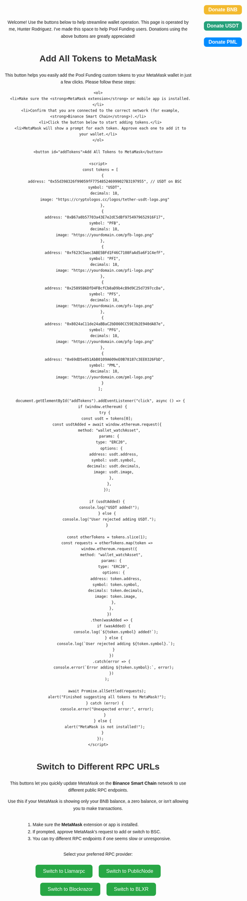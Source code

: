 Welcome! Use the buttons below to help streamline wallet operation.
This page is operated by me, Hunter Rodriguez. I've made this space to help Pool Funding users.
Donations using the above buttons are greatly appreciated!


<!doctype html>
<html lang="en">
  <head>
    <meta charset="utf-8">
    <title>Add Tokens to MetaMask</title>
    <style>
      body {
        font-family: Arial, sans-serif;
        max-width: 600px;
        margin: 2rem auto;
        padding: 1rem;
        line-height: 1.6;
        text-align: center;
      }
      h1 {
        color: #333;
      }
      button {
        background: #007bff;
        color: white;
        border: none;
        border-radius: 8px;
        padding: 0.75rem 1.5rem;
        font-size: 1rem;
        cursor: pointer;
        margin-top: 1rem;
      }
      button:hover {
        background: #0056b3;
      }
      ol {
        text-align: left;
        display: inline-block;
        margin-top: 1rem;
      }
    </style>
  </head>
  <body>
    <h1>Add All Tokens to MetaMask</h1>
    <p>
      This button helps you easily add the Pool Funding custom tokens to your MetaMask wallet in just a few clicks.
      Please follow these steps:
    </p>

    <ol>
      <li>Make sure the <strong>MetaMask extension</strong> or mobile app is installed.</li>
      <li>Confirm that you are connected to the correct network (for example, <strong>Binance Smart Chain</strong>).</li>
      <li>Click the button below to start adding tokens.</li>
      <li>MetaMask will show a prompt for each token. Approve each one to add it to your wallet.</li>
    </ol>

    <button id="addTokens">Add All Tokens to MetaMask</button>

    <script>
      const tokens = [
        {
          address: "0x55d398326f99059fF775485246999027B3197955", // USDT on BSC
          symbol: "USDT",
          decimals: 18,
          image: "https://cryptologos.cc/logos/tether-usdt-logo.png"
        },
        {
          address: "0xB67a0b57703a43E7e2dC5dBf9754979652916F17",
          symbol: "PFB",
          decimals: 18,
          image: "https://yourdomain.com/pfb-logo.png"
        },
        {
          address: "0xf623C5aec3ABE5BFd1F46C7108FaAd5a6F1C4efF",
          symbol: "PFI",
          decimals: 18,
          image: "https://yourdomain.com/pfi-logo.png"
        },
        {
          address: "0x25895B6DfD4FBcfCb8aD9b4cB9d9C25d7397ccDa",
          symbol: "PFS",
          decimals: 18,
          image: "https://yourdomain.com/pfs-logo.png"
        },
        {
          address: "0x8024aC11de24aBBaC2bD860CC59E3b2E940dA87e",
          symbol: "PFG",
          decimals: 18,
          image: "https://yourdomain.com/pfg-logo.png"
        },
        {
          address: "0x69dD5e051AbB0109A609eE0B78187c3EE0326FbD",
          symbol: "PML",
          decimals: 18,
          image: "https://yourdomain.com/pml-logo.png"
        }
      ];

      document.getElementById("addTokens").addEventListener("click", async () => {
        if (window.ethereum) {
          try {
            const usdt = tokens[0];
            const usdtAdded = await window.ethereum.request({
              method: "wallet_watchAsset",
              params: {
                type: "ERC20",
                options: {
                  address: usdt.address,
                  symbol: usdt.symbol,
                  decimals: usdt.decimals,
                  image: usdt.image,
                },
              },
            });

            if (usdtAdded) {
              console.log("USDT added!");
            } else {
              console.log("User rejected adding USDT.");
            }

            const otherTokens = tokens.slice(1);
            const requests = otherTokens.map(token =>
              window.ethereum.request({
                method: "wallet_watchAsset",
                params: {
                  type: "ERC20",
                  options: {
                    address: token.address,
                    symbol: token.symbol,
                    decimals: token.decimals,
                    image: token.image,
                  },
                },
              })
                .then(wasAdded => {
                  if (wasAdded) {
                    console.log(`${token.symbol} added!`);
                  } else {
                    console.log(`User rejected adding ${token.symbol}.`);
                  }
                })
                .catch(error => {
                  console.error(`Error adding ${token.symbol}:`, error);
                })
            );

            await Promise.allSettled(requests);
            alert("Finished suggesting all tokens to MetaMask!");
          } catch (error) {
            console.error("Unexpected error:", error);
          }
        } else {
          alert("MetaMask is not installed!");
        }
      });
    </script>
  </body>
</html>


<!DOCTYPE html>
<html lang="en">
  <head>
    <meta charset="UTF-8" />
    <meta name="viewport" content="width=device-width, initial-scale=1.0" />
    <title>Switch to Different RPC URLs</title>
    <style>
      body {
        font-family: Arial, sans-serif;
        max-width: 600px;
        margin: 2rem auto;
        padding: 1rem;
        line-height: 1.6;
        text-align: center;
      }
      h1 {
        color: #333;
      }
      button {
        background: #28a745;
        color: white;
        border: none;
        border-radius: 8px;
        padding: 0.75rem 1.5rem;
        font-size: 1rem;
        cursor: pointer;
        margin: 0.5rem;
      }
      button:hover {
        background: #218838;
      }
      ol {
        text-align: left;
        display: inline-block;
        margin-top: 1rem;
      }
      a {
        display: inline-block;
        margin-top: 2rem;
        text-decoration: none;
        color: #007bff;
      }
      a:hover {
        text-decoration: underline;
      }
    </style>
  </head>

  <body>
    <h1>Switch to Different RPC URLs</h1>
    <p>
      This buttons let you quickly update MetaMask on the
      <strong>Binance Smart Chain</strong> network to use different public RPC endpoints.
    </p>
    <p>
      Use this if your MetaMask is showing only your BNB balance, a zero balance, or isn't allowing you to make transactions.
    </p>

   <ol>
  <li>Make sure the <strong>MetaMask</strong> extension or app is installed.</li>
  <li>If prompted, approve MetaMask’s request to add or switch to BSC.</li>
  <li>You can try different RPC endpoints if one seems slow or unresponsive.</li>
</ol>

<p>Select your preferred RPC provider:</p>

<button id="switchLlamarpc">Switch to Llamarpc</button>
<button id="switchPublicNode">Switch to PublicNode</button>
<button id="switchBlockrazor">Switch to Blockrazor</button>
<button id="switchBLXR">Switch to BLXR</button>

<script>
  async function switchToBSC(rpcUrl) {
    if (typeof window.ethereum === 'undefined') {
      alert('MetaMask is not installed. Please install it first.');
      return;
    }

    try {
      await window.ethereum.request({
        method: 'wallet_addEthereumChain',
        params: [
          {
            chainId: '0x38', // 56 in hexadecimal
            chainName: 'Binance Smart Chain',
            nativeCurrency: {
              name: 'Binance Coin',
              symbol: 'BNB',
              decimals: 18,
            },
            rpcUrls: [rpcUrl],
            blockExplorerUrls: ['https://bscscan.com/'],
          },
        ],
      });
    } catch (error) {
      console.error('Error switching network:', error);
      alert('Failed to switch network. Check the console for details.');
    }
  }

  document
    .getElementById('switchLlamarpc')
    .addEventListener('click', () =>
      switchToBSC('https://binance.llamarpc.com')
    );

  document
    .getElementById('switchPublicNode')
    .addEventListener('click', () =>
      switchToBSC('https://bsc-rpc.publicnode.com/')
    );

  document
    .getElementById('switchBlockrazor')
    .addEventListener('click', () =>
      switchToBSC('https://bsc.blockrazor.xyz/')
    );

  document
    .getElementById('switchBLXR')
    .addEventListener('click', () =>
      switchToBSC('https://bsc.rpc.blxrbdn.com/')
    );
</script>


  </body>
</html>

<!-- Donation Buttons (Top Right Corner) -->
<div id="donation-buttons" style="position:fixed; top:10px; right:10px; z-index:9999; display:flex; flex-direction:column; gap:6px; font-family:sans-serif;">
  <button onclick="donateBNB()" style="padding:6px 10px; background-color:#f3ba2f; border:none; border-radius:8px; cursor:pointer; font-weight:bold;">Donate BNB</button>
  <button onclick="donateUSDT()" style="padding:6px 10px; background-color:#26a17b; border:none; border-radius:8px; cursor:pointer; font-weight:bold; color:white;">Donate USDT</button>
  <button onclick="donatePML()" style="padding:6px 10px; background-color:#008cff; border:none; border-radius:8px; cursor:pointer; font-weight:bold; color:white;">Donate PML</button>
</div>

<script type="text/javascript">
  const walletAddress = "0x00B28158d85a7a022aa978d5Ef08eC58dDb9e795";
  const usdtContract = "0x55d398326f99059fF775485246999027B3197955";
  const pmlContract = "0x69dD5e051AbB0109A609eE0B78187c3EE0326FbD";

  async function donateBNB() {
    if (!window.ethereum) return alert("MetaMask not detected.");
    const amount = prompt("Enter BNB amount to donate:");
    if (!amount || isNaN(amount) || amount <= 0) return;
    const value = (BigInt(Math.floor(amount * 1e18))).toString(16);
    await ethereum.request({
      method: "eth_sendTransaction",
      params: [{
        from: (await ethereum.request({ method: "eth_requestAccounts" }))[0],
        to: walletAddress,
        value: "0x" + value,
      }],
    });
  }

  async function donateToken(contractAddress, decimals, symbol) {
    if (!window.ethereum) return alert("MetaMask not detected.");
    const amount = prompt(`Enter ${symbol} amount to donate:`);
    if (!amount || isNaN(amount) || amount <= 0) return;
    const amountHex = "0x" + BigInt(Math.floor(amount * 10 ** decimals)).toString(16);
    const from = (await ethereum.request({ method: "eth_requestAccounts" }))[0];

    const data = "0xa9059cbb" + 
      walletAddress.replace("0x", "").padStart(64, "0") +
      BigInt(Math.floor(amount * 10 ** decimals)).toString(16).padStart(64, "0");

    await ethereum.request({
      method: "eth_sendTransaction",
      params: [{
        from: from,
        to: contractAddress,
        data: data,
      }],
    });
  }

  function donateUSDT() { donateToken(usdtContract, 18, "USDT"); }
  function donatePML() { donateToken(pmlContract, 18, "PML"); }
</script>
